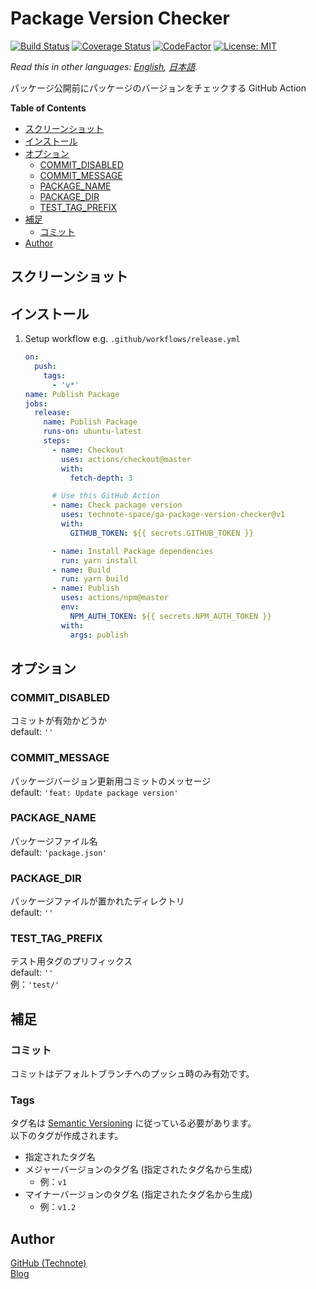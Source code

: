 # Package Version Checker

[![Build Status](https://github.com/technote-space/ga-package-version-checker/workflows/Build/badge.svg)](https://github.com/technote-space/ga-package-version-checker/actions)
[![Coverage Status](https://coveralls.io/repos/github/technote-space/ga-package-version-checker/badge.svg?branch=master)](https://coveralls.io/github/technote-space/ga-package-version-checker?branch=master)
[![CodeFactor](https://www.codefactor.io/repository/github/technote-space/ga-package-version-checker/badge)](https://www.codefactor.io/repository/github/technote-space/ga-package-version-checker)
[![License: MIT](https://img.shields.io/badge/License-MIT-blue.svg)](https://github.com/technote-space/ga-package-version-checker/blob/master/LICENSE)

*Read this in other languages: [English](README.md), [日本語](README.ja.md).*

パッケージ公開前にパッケージのバージョンをチェックする GitHub Action

<!-- START doctoc generated TOC please keep comment here to allow auto update -->
<!-- DON'T EDIT THIS SECTION, INSTEAD RE-RUN doctoc TO UPDATE -->
**Table of Contents**

- [スクリーンショット](#%E3%82%B9%E3%82%AF%E3%83%AA%E3%83%BC%E3%83%B3%E3%82%B7%E3%83%A7%E3%83%83%E3%83%88)
- [インストール](#%E3%82%A4%E3%83%B3%E3%82%B9%E3%83%88%E3%83%BC%E3%83%AB)
- [オプション](#%E3%82%AA%E3%83%97%E3%82%B7%E3%83%A7%E3%83%B3)
  - [COMMIT_DISABLED](#commit_disabled)
  - [COMMIT_MESSAGE](#commit_message)
  - [PACKAGE_NAME](#package_name)
  - [PACKAGE_DIR](#package_dir)
  - [TEST_TAG_PREFIX](#test_tag_prefix)
- [補足](#%E8%A3%9C%E8%B6%B3)
  - [コミット](#%E3%82%B3%E3%83%9F%E3%83%83%E3%83%88)
- [Author](#author)

<!-- END doctoc generated TOC please keep comment here to allow auto update -->

## スクリーンショット

## インストール
1. Setup workflow
   e.g. `.github/workflows/release.yml`
   ```yaml
   on:
     push:
       tags:
         - 'v*'
   name: Publish Package
   jobs:
     release:
       name: Publish Package
       runs-on: ubuntu-latest
       steps:
         - name: Checkout
           uses: actions/checkout@master
           with:
             fetch-depth: 3

         # Use this GitHub Action
         - name: Check package version
           uses: technote-space/ga-package-version-checker@v1
           with:
             GITHUB_TOKEN: ${{ secrets.GITHUB_TOKEN }}

         - name: Install Package dependencies
           run: yarn install
         - name: Build
           run: yarn build
         - name: Publish
           uses: actions/npm@master
           env:
             NPM_AUTH_TOKEN: ${{ secrets.NPM_AUTH_TOKEN }}
           with:
             args: publish
   ```

## オプション
### COMMIT_DISABLED
コミットが有効かどうか  
default: `''`

### COMMIT_MESSAGE
パッケージバージョン更新用コミットのメッセージ  
default: `'feat: Update package version'`

### PACKAGE_NAME
パッケージファイル名  
default: `'package.json'`

### PACKAGE_DIR
パッケージファイルが置かれたディレクトリ  
default: `''`

### TEST_TAG_PREFIX
テスト用タグのプリフィックス  
default: `''`  
例：`'test/'`

## 補足
### コミット
コミットはデフォルトブランチへのプッシュ時のみ有効です。

### Tags
タグ名は [Semantic Versioning](https://semver.org/) に従っている必要があります。  
以下のタグが作成されます。
- 指定されたタグ名
- メジャーバージョンのタグ名 (指定されたタグ名から生成)
  - 例：`v1`
- マイナーバージョンのタグ名 (指定されたタグ名から生成)
  - 例：`v1.2`

## Author
[GitHub (Technote)](https://github.com/technote-space)  
[Blog](https://technote.space)
